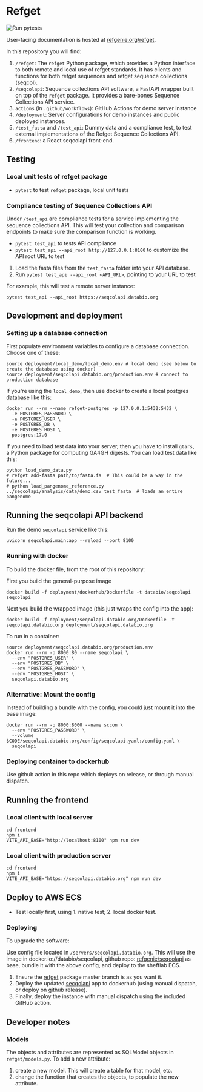 # Refget

![Run pytests](https://github.com/pepkit/looper/workflows/Run%20pytests/badge.svg)

User-facing documentation is hosted at [refgenie.org/refget](https://refgenie.org/refget/).

In this repository you will find:

1. `/refget`: The `refget` Python package, which provides a Python interface to both remote and local use of refget standards. It has clients and functions for both refget sequences and refget sequence collections (seqcol).
2. `/seqcolapi`: Sequence collections API software, a FastAPI wrapper built on top of the `refget` package. It provides a bare-bones Sequence Collections API service.
3. `actions` (in `.github/workflows`):  GitHub Actions for demo server instance 
4. `/deployment`: Server configurations for demo instances and public deployed instances.
5. `/test_fasta` and `/test_api`: Dummy data and a compliance test, to test external implementations of the Refget Sequence Collections API.
6. `/frontend`: a React seqcolapi front-end.

## Testing

### Local unit tests of refget package

- `pytest` to test `refget` package, local unit tests

### Compliance testing of Sequence Collections API

Under `/test_api` are compliance tests for a service implementing the sequence collections API. This will test your collection and comparison endpoints to make sure the comparison function is working. 

- `pytest test_api` to tests API compliance
- `pytest test_api --api_root http://127.0.0.1:8100` to customize the API root URL to test

1. Load the fasta files from the `test_fasta` folder into your API database.
2. Run `pytest test_api --api_root <API_URL>`, pointing to your URL to test

For example, this will test a remote server instance:

```
pytest test_api --api_root https://seqcolapi.databio.org
```

## Development and deployment

### Setting up a database connection

First populate environment variables to configure a database connection. Choose one of these:

```
source deployment/local_demo/local_demo.env # local demo (see below to create the database using docker)
source deployment/seqcolapi.databio.org/production.env # connect to production database
```

If you're using the `local_demo`, then use docker to create a local postgres database like this:

```
docker run --rm --name refget-postgres -p 127.0.0.1:5432:5432 \
  -e POSTGRES_PASSWORD \
  -e POSTGRES_USER \
  -e POSTGRES_DB \
  -e POSTGRES_HOST \
  postgres:17.0
```

If you need to load test data into your server, then you have to install `gtars`, a Python package for computing GA4GH digests. You can load test data like this:

```
python load_demo_data.py
# refget add-fasta path/to/fasta.fa  # This could be a way in the future...
# python load_pangenome_reference.py ../seqcolapi/analysis/data/demo.csv test_fasta  # loads an entire pangenome
```

## Running the seqcolapi API backend

Run the demo `seqcolapi` service like this:

```
uvicorn seqcolapi.main:app --reload --port 8100
```

### Running with docker

To build the docker file, from the root of this repository:


First you build the general-purpose image

```
docker build -f deployment/dockerhub/Dockerfile -t databio/seqcolapi seqcolapi
```

Next you build the wrapped image (this just wraps the config into the app):

```
docker build -f deployment/seqcolapi.databio.org/Dockerfile -t seqcolapi.databio.org deployment/seqcolapi.databio.org
```

To run in a container:
```
source deployment/seqcolapi.databio.org/production.env
docker run --rm -p 8000:80 --name seqcolapi \
  --env "POSTGRES_USER" \
  --env "POSTGRES_DB" \
  --env "POSTGRES_PASSWORD" \
  --env "POSTGRES_HOST" \
  seqcolapi.databio.org
```

### Alternative: Mount the config

Instead of building a bundle with the config, you could just mount it into the base image:
```
docker run --rm -p 8000:8000 --name sccon \
  --env "POSTGRES_PASSWORD" \
  --volume $CODE/seqcolapi.databio.org/config/seqcolapi.yaml:/config.yaml \
  seqcolapi 
```

### Deploying container to dockerhub

Use github action in this repo which deploys on release, or through manual dispatch.


## Running the frontend

### Local client with local server

```
cd frontend
npm i
VITE_API_BASE="http://localhost:8100" npm run dev
```

### Local client with production server

```
cd frontend
npm i
VITE_API_BASE="https://seqcolapi.databio.org" npm run dev
```



## Deploy to AWS ECS

- Test locally first, using 1. native test; 2. local docker test.

### Deploying

To upgrade the software:

Use config file located in `/servers/seqcolapi.databio.org`. This will use the image in docker.io://databio/seqcolapi, github repo: [refgenie/seqcolapi](https://github.com/refgenie/seqcolapi) as base, bundle it with the above config, and deploy to the shefflab ECS.

1. Ensure the [refget](https://github.com/refgenie/refget/) package master branch is as you want it.
2. Deploy the updated [secqolapi](https://github.com/refgenie/seqcolapi/) app to dockerhub (using manual dispatch, or deploy on github release).
3. Finally, deploy the instance with manual dispatch using the included GitHub action.








## Developer notes

### Models

The objects and attributes are represented as SQLModel objects in `refget/models.py`. To add a new attribute:

1. create a new model. This will create a table for that model, etc.
2. change the function that creates the objects, to populate the new attribute.


